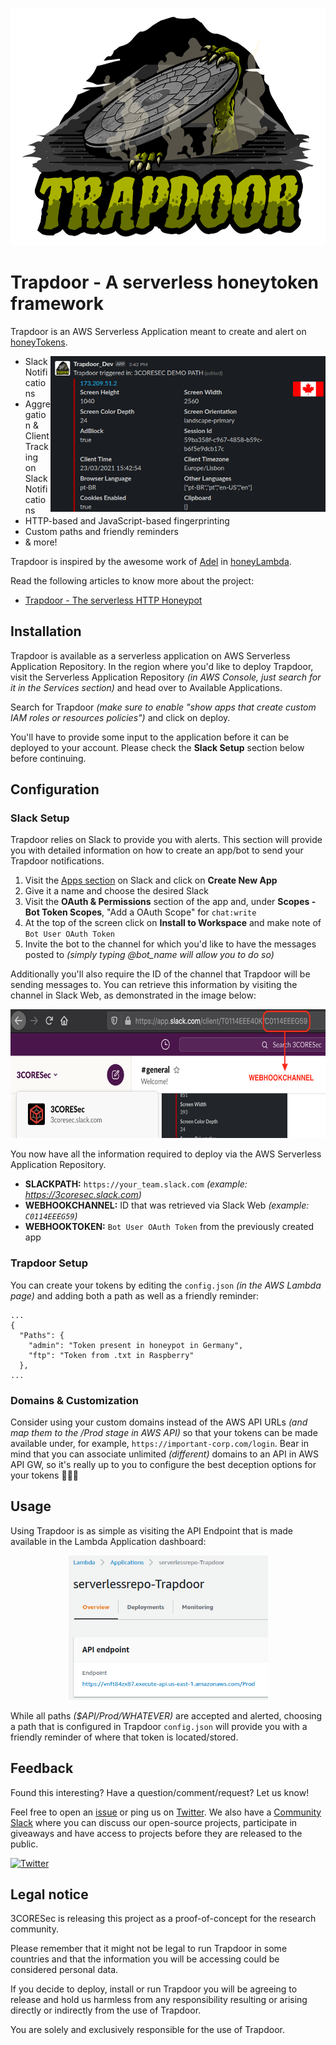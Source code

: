<p align="center"><img src="./imgs/logo/trapdoor-small.png" width="600" height="380"></p>

# Trapdoor - A serverless honeytoken framework

Trapdoor is an AWS Serverless Application meant to create and alert on [honeyTokens](https://community.broadcom.com/symantecenterprise/communities/community-home/librarydocuments/viewdocument?DocumentKey=74450cf5-2f11-48c5-8d92-4687f5978988&CommunityKey=1ecf5f55-9545-44d6-b0f4-4e4a7f5f5e68&tab=librarydocuments).

<img align="right" src="./imgs/screenshot.png" width="440" height="249">

- Slack Notifications
- Aggregation & Client Tracking on Slack Notifications
- HTTP-based and JavaScript-based fingerprinting
- Custom paths and friendly reminders
- & more!

Trapdoor is inspired by the awesome work of [Adel](https://twitter.com/0x4d31) in [honeyLambda](https://github.com/0x4D31/honeyLambda).

Read the following articles to know more about the project:

- [Trapdoor - The serverless HTTP Honeypot](https://blog.3coresec.com/2021/03/trapdoor-serverless-http-honeypot.html)

## Installation

Trapdoor is available as a serverless application on AWS Serverless Application Repository. In the region where you'd like to deploy Trapdoor, visit the Serverless Application Repository _(in AWS Console, just search for it in the Services section)_ and head over to Available Applications.

Search for Trapdoor _(make sure to enable "show apps that create custom IAM roles or resources policies")_ and click on deploy.

You'll have to provide some input to the application before it can be deployed to your account. Please check the **Slack Setup** section below before continuing.

## Configuration

### Slack Setup

Trapdoor relies on Slack to provide you with alerts. This section will provide you with detailed information on how to create an app/bot to send your Trapdoor notifications.

1. Visit the [Apps section](https://api.slack.com/apps) on Slack and click on **Create New App**
2. Give it a name and choose the desired Slack
3. Visit the **OAuth & Permissions** section of the app and, under **Scopes - Bot Token Scopes**, "Add a OAuth Scope" for `chat:write`
4. At the top of the screen click on **Install to Workspace** and make note of `Bot User OAuth Token`
5. Invite the bot to the channel for which you'd like to have the messages posted to _(simply typing @bot_name will allow you to do so)_

Additionally you'll also require the ID of the channel that Trapdoor will be sending messages to. You can retrieve this information by visiting the channel in Slack Web, as demonstrated in the image below:

<p align="center"><img src="./imgs/slack-channel-id.png" width="680" height="206"></p>

You now have all the information required to deploy via the AWS Serverless Application Repository.

- **SLACKPATH:** `https://your_team.slack.com` _(example: https://3coresec.slack.com)_
- **WEBHOOKCHANNEL:** ID that was retrieved via Slack Web _(example: `C0114EEEG59`)_
- **WEBHOOKTOKEN:** `Bot User OAuth Token` from the previously created app

### Trapdoor Setup

You can create your tokens by editing the `config.json` _(in the AWS Lambda page)_ and adding both a path as well as a friendly reminder:

```
...
{
  "Paths": {
    "admin": "Token present in honeypot in Germany",
    "ftp": "Token from .txt in Raspberry"
  },
...
```

### Domains & Customization

Consider using your custom domains instead of the AWS API URLs _(and map them to the /Prod stage in AWS API)_ so that your tokens can be made available under, for example, `https://important-corp.com/login`. Bear in mind that you can associate unlimited *(different)* domains to an API in AWS API GW, so it's really up to you to configure the best deception options for your tokens 🕵🏻‍♂️

## Usage

Using Trapdoor is as simple as visiting the API Endpoint that is made available in the Lambda Application dashboard:

<p align="center"><img src="./imgs/api-screen.png" width="319" height="231"></p>

While all paths *($API/Prod/WHATEVER)* are accepted and alerted, choosing a path that is configured in Trapdoor `config.json` will provide you with a friendly reminder of where that token is located/stored.

## Feedback

Found this interesting? Have a question/comment/request? Let us know!

Feel free to open an [issue](https://github.com/3CORESec/Trapdoor/issues) or ping us on [Twitter](https://twitter.com/3CORESec). We also have a [Community Slack](https://launchpass.com/3coresec) where you can discuss our open-source projects, participate in giveaways and have access to projects before they are released to the public.

[![Twitter](https://img.shields.io/twitter/follow/3CORESec.svg?style=social&label=Follow)](https://twitter.com/3CORESec)

## Legal notice

3CORESec is releasing this project as a proof-of-concept for the research community.

Please remember that it might not be legal to run Trapdoor in some countries and that the information you will be accessing could be considered personal data.

If you decide to deploy, install or run Trapdoor you will be agreeing to release and hold us harmless from any responsibility resulting or arising directly or indirectly from the use of Trapdoor.

You are solely and exclusively responsible for the use of Trapdoor.
